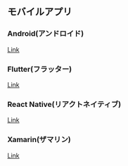 ## モバイルアプリ

### Android(アンドロイド)
[Link](https://www.android.com/intl/ja_jp/)

### Flutter(フラッター)
[Link](https://flutter.dev/)

### React Native(リアクトネイティブ)
[Link](https://reactnative.dev/)

### Xamarin(ザマリン)
[Link](https://docs.microsoft.com/ja-jp/xamarin/get-started/what-is-xamarin)